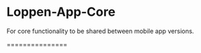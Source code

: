 Loppen-App-Core
===============

For core functionality to be shared between mobile app versions.

===============